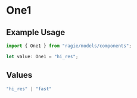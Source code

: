 # One1

## Example Usage

```typescript
import { One1 } from "ragie/models/components";

let value: One1 = "hi_res";
```

## Values

```typescript
"hi_res" | "fast"
```